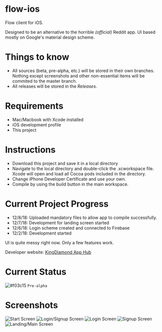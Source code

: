 # flow-ios
Flow client for iOS.

Designed to be an alternative to the horrible *(official)* Reddit app. UI based mostly on Google's material design scheme.

# Things to know
* All sources (beta, pre-alpha, etc.) will be stored in their own branches. Nothing except screenshots and other non-essential items will be commited to the master branch.
* All releases will be stored in the *Releases*.


# Requirements
* Mac/Macbook with Xcode installed
* iOS development profile
* This project


# Instructions
* Download this project and save it in a local directory
* Navigate to the local directory and double-click the .xcworkspace file. Xcode will open and load all Cocoa pods included in the directory.
* Change iPhone Developer Certificate and use your own.
* Compile by using the build button in the main workspace.

# Current Project Progress

* 12/8/18: Uploaded mandatory files to allow app to compile successfully.
* 12/7/18: Development for landing screen started
* 12/6/18: Login scheme created and connected to Firebase
* 12/2/18: Development started

UI is quite messy right now. Only a few features work.

Developer website: [KingDiamond App Hub](kingdiamondapphub.weebly.com)

# Current Status
![#f03c15](https://placehold.it/15/f03c15/000000?text=+) `Pre-alpha`

# Screenshots
![Start Screen](/Screenshots/IMG_0647.PNG)
![Login/Signup Screen](/Screenshots/IMG_0646.PNG)
![Login Screen](/Screenshots/IMG_0649.PNG)
![Signup Screen](/Screenshots/IMG_0651.PNG)
![Landing/Main Screen](/Screenshots/IMG_0650.PNG)
